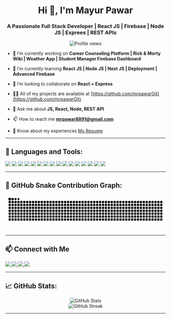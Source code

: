 <h1 align="center">Hi 👋, I'm Mayur Pawar</h1>
<h3 align="center">A Passionate Full Stack Developer | React JS | Firebase | Node JS | Exprees | REST APIs</h3>
<p align="center">
  <img src="https://komarev.com/ghpvc/?username=mrpawargit&label=Profile%20views&color=0e75b6&style=flat" alt="Profile views" />
</p

---

- 🔭 I’m currently working on **Career Counseling Platform | Rick & Morty Wiki | Weather App | Student Manager Firebase Dashboard**

- 🌱 I’m currently learning **React JS | Node JS | Next JS | Deployment | Advanced Firebase**

- 👯 I’m looking to collaborate on **React + Express**

- 👨‍💻 All of my projects are available at [https://github.com/mrpawarGit](https://github.com/mrpawarGit)

- 💬 Ask me about **JS, React, Node, REST API**

- 📫 How to reach me **mrpawar8891@gmail.com**

- 📄 Know about my experiences [My Resume](https://drive.google.com/file/d/1FILdkucWiE_jEaAvmkt8NbaBU23FM5Et/view?usp=drive_link)

---

## 🚀 Languages and Tools:

<p>
  <img src="https://img.shields.io/badge/React-20232A?style=for-the-badge&logo=react&logoColor=61DAFB" />
  <img src="https://img.shields.io/badge/Node.js-339933?style=for-the-badge&logo=nodedotjs&logoColor=white" />
  <img src="https://img.shields.io/badge/Express.js-000000?style=for-the-badge&logo=express&logoColor=white" />
  <img src="https://img.shields.io/badge/HTML5-E34F26?style=for-the-badge&logo=html5&logoColor=white" />
  <img src="https://img.shields.io/badge/CSS3-1572B6?style=for-the-badge&logo=css3&logoColor=white" />
  <img src="https://img.shields.io/badge/TailwindCSS-06B6D4?style=for-the-badge&logo=tailwindcss&logoColor=white" />
  <img src="https://img.shields.io/badge/Redux-593D88?style=for-the-badge&logo=redux&logoColor=white" />
  <img src="https://img.shields.io/badge/Bootstrap-7952B3?style=for-the-badge&logo=bootstrap&logoColor=white" />
  <img src="https://img.shields.io/badge/JavaScript-F7DF1E?style=for-the-badge&logo=javascript&logoColor=black" />
  <img src="https://img.shields.io/badge/Firebase-FFCA28?style=for-the-badge&logo=firebase&logoColor=black" />
  <img src="https://img.shields.io/badge/Git-F05032?style=for-the-badge&logo=git&logoColor=white" />
  <img src="https://img.shields.io/badge/MySQL-00000F?style=for-the-badge&logo=mysql&logoColor=white" />
  <img src="https://img.shields.io/badge/Java-ED8B00?style=for-the-badge&logo=java&logoColor=white" />
  <img src="https://img.shields.io/badge/Spring_Boot-6DB33F?style=for-the-badge&logo=spring-boot&logoColor=white" />
  <img src="https://img.shields.io/badge/Vercel-000000?style=for-the-badge&logo=vercel&logoColor=white" />
  <img src="https://img.shields.io/badge/Netlify-00C7B7?style=for-the-badge&logo=netlify&logoColor=white" />
</p>

---

## 🐍 GitHub Snake Contribution Graph:

<p align="center">
  <img src="https://raw.githubusercontent.com/mrpawarGit/mrpawarGit/output/github-contribution-grid-snake.svg" alt="Snake animation" />
</p>

---

## 📫 Connect with Me

<p align="left">
  <a href="https://linkedin.com/in/mayur-pawar-325735349" target="_blank" rel="noopener noreferrer">
    <img src="https://img.shields.io/badge/LinkedIn-Mayur%20Pawar-blue?style=for-the-badge&logo=linkedin&logoColor=white" />
  </a>

  <a href="mailto:mrpwar8891@gmail.com" target="_blank" rel="noopener noreferrer">
    <img src="https://img.shields.io/badge/Gmail-mrpwar8891@gmail.com-D14836?style=for-the-badge&logo=gmail&logoColor=white" />
  </a>

  <a href="https://twitter.com/realmayurpawar" target="_blank" rel="noopener noreferrer">
    <img src="https://img.shields.io/badge/Twitter-@realmayurpawar-1DA1F2?style=for-the-badge&logo=twitter&logoColor=white" />
  </a>

  <a href="https://www.hackerrank.com/realmayurpawar" target="_blank" rel="noopener noreferrer">
    <img src="https://img.shields.io/badge/HackerRank-MrPawar-2EC866?style=for-the-badge&logo=hackerrank&logoColor=white" />
  </a>
</p>

---

## 📈 GitHub Stats:

<p align="center">
  <img src="https://github-readme-stats.vercel.app/api?username=mrpawarGit&show_icons=true&theme=radical" alt="GitHub Stats" />
  <br/>
  <img src="https://github-readme-streak-stats.herokuapp.com/?user=mrpawarGit&theme=radical" alt="GitHub Streak" />
</p>

---
